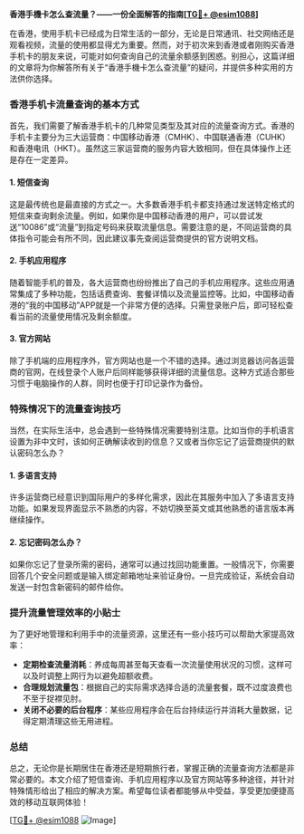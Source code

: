 **香港手機卡怎么查流量？——一份全面解答的指南[[TG💪+ @esim1088](https://t.me/s/esim1088)]**

在香港，使用手机卡已经成为日常生活的一部分，无论是日常通讯、社交网络还是观看视频，流量的使用都显得尤为重要。然而，对于初次来到香港或者刚购买香港手机卡的朋友来说，可能对如何查询自己的流量余额感到困惑。别担心，这篇详细的文章将为你解答所有关于“香港手機卡怎么查流量”的疑问，并提供多种实用的方法供你选择。

### 香港手机卡流量查询的基本方式

首先，我们需要了解香港手机卡的几种常见类型及其对应的流量查询方式。香港的手机卡主要分为三大运营商：中国移动香港（CMHK）、中国联通香港（CUHK）和香港电讯（HKT）。虽然这三家运营商的服务内容大致相同，但在具体操作上还是存在一定差异。

#### 1. 短信查询
这是最传统也是最直接的方式之一。大多数香港手机卡都支持通过发送特定格式的短信来查询剩余流量。例如，如果你是中国移动香港的用户，可以尝试发送“10086”或“流量”到指定号码来获取流量信息。需要注意的是，不同运营商的具体指令可能会有所不同，因此建议事先查阅运营商提供的官方说明文档。

#### 2. 手机应用程序
随着智能手机的普及，各大运营商也纷纷推出了自己的手机应用程序。这些应用通常集成了多种功能，包括话费查询、套餐详情以及流量监控等。比如，中国移动香港的“我的中国移动”APP就是一个非常方便的选择。只需登录账户后，即可轻松查看当前的流量使用情况及剩余额度。

#### 3. 官方网站
除了手机端的应用程序外，官方网站也是一个不错的选择。通过浏览器访问各运营商的官网，在线登录个人账户后同样能够获得详细的流量信息。这种方式适合那些习惯于电脑操作的人群，同时也便于打印记录作为备份。

### 特殊情况下的流量查询技巧

当然，在实际生活中，总会遇到一些特殊情况需要特别注意。比如当你的手机语言设置为非中文时，该如何正确解读收到的信息？又或者当你忘记了运营商提供的默认密码怎么办？

#### 1. 多语言支持
许多运营商已经意识到国际用户的多样化需求，因此在其服务中加入了多语言支持功能。如果发现界面显示不熟悉的内容，不妨切换至英文或其他熟悉的语言版本再继续操作。

#### 2. 忘记密码怎么办？
如果你忘记了登录所需的密码，通常可以通过找回功能重置。一般情况下，你需要回答几个安全问题或是输入绑定邮箱地址来验证身份。一旦完成验证，系统会自动发送一封包含新密码的邮件给你。

### 提升流量管理效率的小贴士

为了更好地管理和利用手中的流量资源，这里还有一些小技巧可以帮助大家提高效率：

- **定期检查流量消耗**：养成每周甚至每天查看一次流量使用状况的习惯，这样可以及时调整上网行为以避免超额收费。
- **合理规划流量包**：根据自己的实际需求选择合适的流量套餐，既不过度浪费也不至于捉襟见肘。
- **关闭不必要的后台程序**：某些应用程序会在后台持续运行并消耗大量数据，记得定期清理这些无用进程。

### 总结

总之，无论你是长期居住在香港还是短期旅行者，掌握正确的流量查询方法都是非常必要的。本文介绍了短信查询、手机应用程序以及官方网站等多种途径，并针对特殊情形给出了相应的解决方案。希望每位读者都能够从中受益，享受更加便捷高效的移动互联网体验！

[[TG💪+ @esim1088](https://t.me/s/esim1088) ![Image](https://i.postimg.cc/4NQfJmqS/Snipaste-2025-05-13-00-14-12.png)]